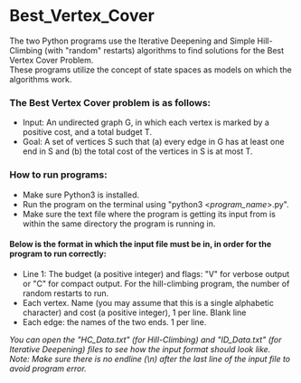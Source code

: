 # Best_Vertex_Cover
The two Python programs use the Iterative Deepening and Simple Hill-Climbing (with "random" restarts) algorithms to find solutions for the Best Vertex Cover Problem.  
These programs utilize the concept of state spaces as models on which the algorithms work.  

### The Best Vertex Cover problem is as follows:
- Input: An undirected graph G, in which each vertex is marked by a positive cost, and a total budget T.
- Goal: A set of vertices S such that (a) every edge in G has at least one end in S and (b) the total cost of the vertices in S is at most T.

### How to run programs:
- Make sure Python3 is installed.
- Run the program on the terminal using "python3 <_program_name_>.py".
- Make sure the text file where the program is getting its input from is within the same directory the program is running in.

#### Below is the format in which the input file must be in, in order for the program to run correctly:
- Line 1: The budget (a positive integer) and flags: "V" for verbose output or "C" for compact output. For the hill-climbing program, the number of random restarts to run.
- Each vertex. Name (you may assume that this is a single alphabetic character) and cost (a positive integer), 1 per line.
Blank line
- Each edge: the names of the two ends. 1 per line.

_You can open the "HC_Data.txt" (for Hill-Climbing) and "ID_Data.txt" (for Iterative Deepening) files to see how the input format should look like._  
_Note: Make sure there is no endline (\n) after the last line of the input file to avoid program error._
